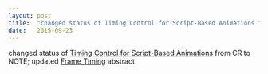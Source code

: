 ```yaml
---
layout: post
title:  "changed status of Timing Control for Script-Based Animations from CR to NOTE; updated Frame Timing abstract"
date:   2015-09-23
---
```


changed status of <a href="http://www.w3.org/TR/animation-timing/">Timing Control for Script-Based Animations</a> from CR to NOTE; updated <a href="http://www.w3.org/TR/frame-timing/">Frame Timing</a> abstract

